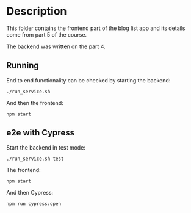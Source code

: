 # Description

This folder contains the frontend part of the blog list app and its details come from part 5 of the course.

The backend was written on the part 4.

## Running

End to end functionality can be checked by starting the backend:
```
./run_service.sh
```

And then the frontend:
```
npm start
```

## e2e with Cypress

Start the backend in test mode:
```
./run_service.sh test
```

The frontend:
```
npm start
```

And then Cypress:
```
npm run cypress:open
```
